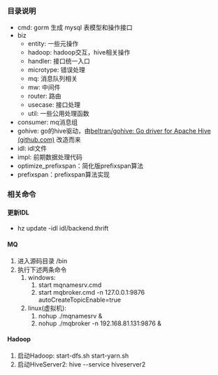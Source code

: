 ### 目录说明

- cmd: gorm 生成 mysql 表模型和操作接口
- biz
  - entity: 一些元操作
  - hadoop: hadoop交互，hive相关操作
  - handler: 接口统一入口
  - microtype: 错误处理
  - mq: 消息队列相关
  - mw: 中间件
  - router: 路由
  - usecase: 接口处理
  - util: 一些公用处理函数
- consumer: mq消息组
- gohive: go的hive驱动，由[beltran/gohive: Go driver for Apache Hive (github.com)](https://github.com/beltran/gohive) 改造而来
- idl: idl文件
- impl: 前期数据处理代码
- optimize_prefixspan：简化版prefixspan算法
- prefixspan：prefixspan算法实现



### 相关命令

#### 更新IDL

- hz update -idl idl/backend.thrift



#### MQ
1. 进入源码目录 /bin
2. 执行下述两条命令
   1. windows:
      1. start mqnamesrv.cmd
      2. start mqbroker.cmd -n 127.0.0.1:9876 autoCreateTopicEnable=true
   2. linux(虚拟机):
      1. nohup ./mqnamesrv &
      2. nohup ./mqbroker -n 192.168.81.131:9876 &

#### Hadoop 
1. 启动Hadoop: start-dfs.sh start-yarn.sh
2. 启动HiveServer2: hive --service hiveserver2